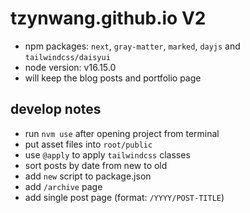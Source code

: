 # tzynwang.github.io V2

- npm packages: `next`, `gray-matter`, `marked`, `dayjs` and `tailwindcss/daisyui`
- node version: v16.15.0
- will keep the blog posts and portfolio page

## develop notes

- run `nvm use` after opening project from terminal
- put asset files into `root/public`
- use `@apply` to apply `tailwindcss` classes
- sort posts by date from new to old
- add `new` script to package.json
- add `/archive` page
- add single post page (format: `/YYYY/POST-TITLE`)